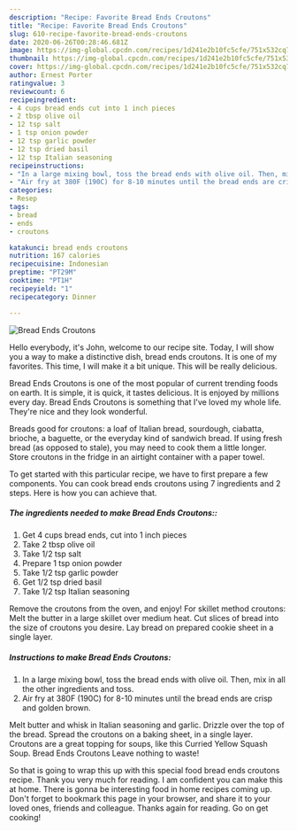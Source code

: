 ```yaml
---
description: "Recipe: Favorite Bread Ends Croutons"
title: "Recipe: Favorite Bread Ends Croutons"
slug: 610-recipe-favorite-bread-ends-croutons
date: 2020-06-26T00:28:46.681Z
image: https://img-global.cpcdn.com/recipes/1d241e2b10fc5cfe/751x532cq70/bread-ends-croutons-recipe-main-photo.jpg
thumbnail: https://img-global.cpcdn.com/recipes/1d241e2b10fc5cfe/751x532cq70/bread-ends-croutons-recipe-main-photo.jpg
cover: https://img-global.cpcdn.com/recipes/1d241e2b10fc5cfe/751x532cq70/bread-ends-croutons-recipe-main-photo.jpg
author: Ernest Porter
ratingvalue: 3
reviewcount: 6
recipeingredient:
- 4 cups bread ends cut into 1 inch pieces
- 2 tbsp olive oil
- 12 tsp salt
- 1 tsp onion powder
- 12 tsp garlic powder
- 12 tsp dried basil
- 12 tsp Italian seasoning
recipeinstructions:
- "In a large mixing bowl, toss the bread ends with olive oil. Then, mix in all the other ingredients and toss."
- "Air fry at 380F (190C) for 8-10 minutes until the bread ends are crisp and golden brown."
categories:
- Resep
tags:
- bread
- ends
- croutons

katakunci: bread ends croutons
nutrition: 167 calories
recipecuisine: Indonesian
preptime: "PT29M"
cooktime: "PT1H"
recipeyield: "1"
recipecategory: Dinner

---
```



![Bread Ends Croutons](https://img-global.cpcdn.com/recipes/1d241e2b10fc5cfe/751x532cq70/bread-ends-croutons-recipe-main-photo.jpg)

Hello everybody, it's John, welcome to our recipe site. Today, I will show you a way to make a distinctive dish, bread ends croutons. It is one of my favorites. This time, I will make it a bit unique. This will be really delicious.

Bread Ends Croutons is one of the most popular of current trending foods on earth. It is simple, it is quick, it tastes delicious. It is enjoyed by millions every day. Bread Ends Croutons is something that I've loved my whole life. They're nice and they look wonderful.

Breads good for croutons: a loaf of Italian bread, sourdough, ciabatta, brioche, a baguette, or the everyday kind of sandwich bread. If using fresh bread (as opposed to stale), you may need to cook them a little longer. Store croutons in the fridge in an airtight container with a paper towel.


To get started with this particular recipe, we have to first prepare a few components. You can cook bread ends croutons using 7 ingredients and 2 steps. Here is how you can achieve that.

##### The ingredients needed to make Bread Ends Croutons::

1. Get 4 cups bread ends, cut into 1 inch pieces
1. Take 2 tbsp olive oil
1. Take 1/2 tsp salt
1. Prepare 1 tsp onion powder
1. Take 1/2 tsp garlic powder
1. Get 1/2 tsp dried basil
1. Take 1/2 tsp Italian seasoning


Remove the croutons from the oven, and enjoy! For skillet method croutons: Melt the butter in a large skillet over medium heat. Cut slices of bread into the size of croutons you desire. Lay bread on prepared cookie sheet in a single layer. 

##### Instructions to make Bread Ends Croutons:

1. In a large mixing bowl, toss the bread ends with olive oil. Then, mix in all the other ingredients and toss.
1. Air fry at 380F (190C) for 8-10 minutes until the bread ends are crisp and golden brown.


Melt butter and whisk in Italian seasoning and garlic. Drizzle over the top of the bread. Spread the croutons on a baking sheet, in a single layer. Croutons are a great topping for soups, like this Curried Yellow Squash Soup. Bread Ends Croutons Leave nothing to waste! 

So that is going to wrap this up with this special food bread ends croutons recipe. Thank you very much for reading. I am confident you can make this at home. There is gonna be interesting food in home recipes coming up. Don't forget to bookmark this page in your browser, and share it to your loved ones, friends and colleague. Thanks again for reading. Go on get cooking!
